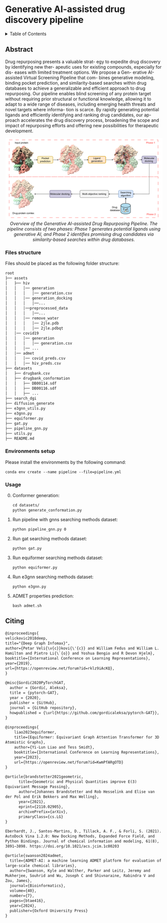 <!-- PAPER TITLE -->

# Generative AI-assisted drug discovery pipeline

<!-- TABLE OF CONTENTS -->

<details>
  <summary>Table of Contents</summary>
  <ol>
    <li><a href="#abstract">Abstract</a></li>
    <li><a href="#filestructure">Files structure</a></li>
    <li><a href="#environmentsetup">Environments setup</a></li>
    <li><a href="#citing">Citing</a></li>
  </ol>
</details>

<!-- ABSTRACT -->

## Abstract

 Drug repurposing presents a valuable strat-
egy to expedite drug discovery by identifying new ther-
apeutic uses for existing compounds, especially for dis-
eases with limited treatment options. We propose a Gen-
erative AI-assisted Virtual Screening Pipeline that com-
bines generative modeling, binding pocket prediction, and
similarity-based searches within drug databases to achieve
a generalizable and efficient approach to drug repurposing.
Our pipeline enables blind screening of any protein target
without requiring prior structural or functional knowledge,
allowing it to adapt to a wide range of diseases, including
emerging health threats and novel targets where informa-
tion is scarce. By rapidly generating potential ligands and
efficiently identifying and ranking drug candidates, our ap-
proach accelerates the drug discovery process, broadening
the scope and impact of repurposing efforts and offering
new possibilities for therapeutic development. 

<p align="center">
   <img src="assets/images/pipeline.png" data-canonical-src="assets/images/pipeline.png" width="600"/><br/>
   <i>Overview of the Generative AI-assisted Drug Repurposing Pipeline. The pipeline consists of two phases: Phase 1
generates potential ligands using generative AI, and Phase 2 identifies promising drug candidates via similarity-based searches
within drug databases.</i>
 </p>

### Files structure
Files should be placed as the following folder structure:

```
root
├── assets
│   ├── hiv
│   │   │── generation
│   │   │   │── generation.csv
│   │   │── generation_docking
│   │   │   │──...
│   │   │──preprocessed_data
│   │   │   │──...
│   │   │── remove_water
│   │   │   │── 2jle.pdb
│   │   │   │── 2jle.pdbqt
│   │── covid19
│   │   │── generation
│   │   │   │── generation.csv
│   │   │── ...
│   │── admet
│   │   │── covid_preds.csv
│   │   │── hiv_preds.csv
├── datasets
│   ├── drugbank.csv
│   ├── drugbank_conformation
│   │   ├── DB00114.sdf
│   │   ├── DB00116.sdf
│   │   ├── ...
├── search_dgi
├── diffusion_generate
├── e3gnn_utils.py
├── e3gnn.py
├── equiformer.py
├── gat.py
├── pipeline_gnn.py
├── utils.py
├── README.md
```
### Environments setup
Please install the environments by the following command:
```
conda env create --name pipeline --file=pipeline.yml
```
### Usage
0. Conformer generation:
    ```
    cd datasets/
    python generate_conformation.py
    ```
1. Run pipeline with gnns searching methods dataset:
    ```
    python pipeline_gnn.py 0
    ```

2. Run gat searching methods dataset:
    ```
    python gat.py
    ```
3. Run equiformer searching methods dataset:
    ```
    python equiformer.py
    ```
4. Run e3gnn searching methods dataset:
    ```
    python e3gnn.py
    ```
5. ADMET properties prediction:
    ```
    bash admet.sh
    ```

<!-- CITING -->

## Citing

```
@inproceedings{
velickovic2018deep,
title="{Deep Graph Infomax}",
author={Petar Veli{\v{c}}kovi{\'{c}} and William Fedus and William L. Hamilton and Pietro Li{\`{o}} and Yoshua Bengio and R Devon Hjelm},
booktitle={International Conference on Learning Representations},
year={2019},
url={https://openreview.net/forum?id=rklz9iAcKQ},
}
```
```
@misc{Gordić2020PyTorchGAT,
  author = {Gordić, Aleksa},
  title = {pytorch-GAT},
  year = {2020},
  publisher = {GitHub},
  journal = {GitHub repository},
  howpublished = {\url{https://github.com/gordicaleksa/pytorch-GAT}},
}
```
```
@inproceedings{
    liao2023equiformer,
    title={Equiformer: Equivariant Graph Attention Transformer for 3D Atomistic Graphs},
    author={Yi-Lun Liao and Tess Smidt},
    booktitle={International Conference on Learning Representations},
    year={2023},
    url={https://openreview.net/forum?id=KwmPfARgOTD}
}
```
```
@article{brandstetter2021geometric,
      title={Geometric and Physical Quantities improve E(3) Equivariant Message Passing},
      author={Johannes Brandstetter and Rob Hesselink and Elise van der Pol and Erik Bekkers and Max Welling},
      year={2021},
      eprint={2110.02905},
      archivePrefix={arXiv},
      primaryClass={cs.LG}
}
```
```
Eberhardt, J., Santos-Martins, D., Tillack, A. F., & Forli, S. (2021). AutoDock Vina 1.2.0: New Docking Methods, Expanded Force Field, and Python Bindings. Journal of chemical information and modeling, 61(8), 3891–3898. https://doi.org/10.1021/acs.jcim.1c00203
```
```
@article{swanson2024admet,
  title={ADMET-AI: a machine learning ADMET platform for evaluation of large-scale chemical libraries},
  author={Swanson, Kyle and Walther, Parker and Leitz, Jeremy and Mukherjee, Souhrid and Wu, Joseph C and Shivnaraine, Rabindra V and Zou, James},
  journal={Bioinformatics},
  volume={40},
  number={7},
  pages={btae416},
  year={2024},
  publisher={Oxford University Press}
}
```

